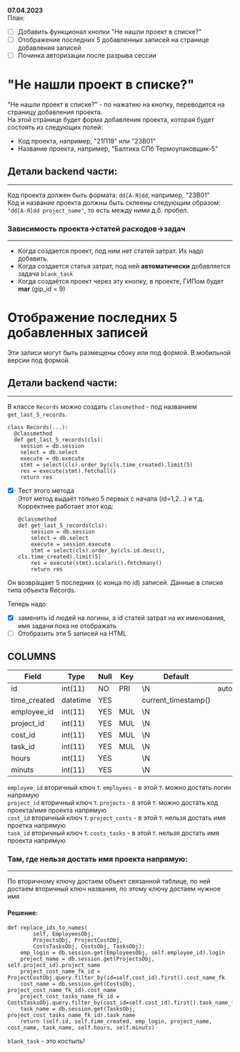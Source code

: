 **07.04.2023**  
План:  
- [ ] Добавить функционал кнопки "Не нашли проект в списке?"   
- [ ] Отображение последних 5 добавленных записей на странице добавления записей
- [ ] Починка авторизации после разрыва сессии
# "Не нашли проект в списке?"   

  "Не нашли проект в списке?" - по нажатию на кнопку, переводится на страницу добавления проекта.  
  На этой странице будет форма добавления проекта, которая будет состоять из следующих полей:  
- Код проекта, например, "21П18" или "23В01"  
- Название проекта, например, "Балтика СПб Термоупаковщик-5"

## Детали backend части:
--- 
Код проекта должен быть формата: `dd[А-Я]dd`, например, "23В01"  
Код и название проекта должны быть склеены следующим образом:  
`"dd[А-Я]dd project_name"`, то есть между ними д.б. пробел.  
### Зависимость проекта->статей расходов->задач
---
- Когда создается проект, под ним нет статей затрат. Их надо добавить. 
- Когда создается статья затрат, под ней **автоматически** добавляется задача `blank_task`  
- Когда создаётся проект через эту кнопку, в проекте, ГИПом будет **mar** (gip_id = 9)

# Отображение последних 5 добавленных записей  
Эти записи могут быть размещены сбоку или под формой. В мобильной версии под формой.
## Детали backend части:
---
В классе `Records` можно создать `classmethod` - под названием `get_last_5_records`.  

    class Records(...):  
      @classmethod  
      def get_last_5_records(cls):
        session = db.session
        select = db.select
        execute = db.execute
        stmt = select(cls).order_by(cls.time_created).limit(5)
        res = execute(stmt).fetchall()
        return res

- [x] Тест этого метода  
Этот метод выдаёт только 5 первых с начала (id=1,2...) и т.д.   
Корректнее работает этот код:  

      @classmethod  
      def get_last_5_records(cls):
          session = db.session
          select = db.select
          execute = session.execute
          stmt = select(cls).order_by(cls.id.desc(), cls.time_created).limit(5)
          res = execute(stmt).scalars().fetchmany()
          return res
Он возвращает 5 последних (с конца по id) записей. Данные в списке типа объекта Records.

Теперь надо:  
- [x] заменить id людей на логины, а id статей затрат на их именования, имя задачи пока не отображать  
- [ ] Отобразить эти 5 записей на HTML

COLUMNS
---
| Field | Type | Null | Key | Default | Extra | 
| --- | --- | --- | --- | --- | --- | 
| id | int(11) | NO | PRI | \N | auto_increment | 
| time_created | datetime | YES |  | current_timestamp() |  | 
| employee_id | int(11) | YES | MUL | \N |  | 
| project_id | int(11) | YES | MUL | \N |  | 
| cost_id | int(11) | YES | MUL | \N |  | 
| task_id | int(11) | YES | MUL | \N |  | 
| hours | int(11) | YES |  | \N |  | 
| minuts | int(11) | YES |  | \N |  | 

`employee_id` вторичный ключ т. `employees`  - в этой т. можно достать логин напрямую  
`project_id` вторичный ключ т. `projects`  - в этой т. можно достать код проекта/имя проекта напрямую    
`cost_id` вторичный ключ т. `project_costs` - в этой т. нельзя достать имя проетка напрямую    
`task_id` вторичный ключ т. `costs_tasks` -  в этой т. нельзя достать имя проекта напрямую  
### Там, где нельзя достать имя проекта напрямую:
---
По вторичному ключу достаем объект связанной таблице, по ней достаем вторичный ключ названия, по этому ключу достаем нужное имя
#### **Решение:**  
    def replace_ids_to_names(
            self, EmployeesObj,
            ProjectsObj, ProjectCostObj, 
            CostsTasksObj, CostsObj, TasksObj):
        emp_login = db.session.get(EmployeesObj, self.employee_id).login
        project_name = db.session.get(ProjectsObj, self.project_id).project_name
        project_cost_name_fk_id = ProjectCostObj.query.filter_by(id=self.cost_id).first().cost_name_fk
        cost_name = db.session.get(CostsObj, project_cost_name_fk_id).cost_name
        project_cost_tasks_name_fk_id = CostsTasksObj.query.filter_by(cost_id=self.cost_id).first().task_name_fk
        task_name = db.session.get(TasksObj, project_cost_tasks_name_fk_id).task_name
        return (self.id, self.time_created, emp_login, project_name, cost_name, task_name, self.hours, self.minuts)

`blank_task` - это костыль!



